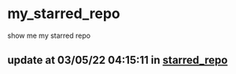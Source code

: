 # my_starred_repo
show me my starred repo

update at 03/05/22 04:15:11 in [starred_repo](./index.html)
---

